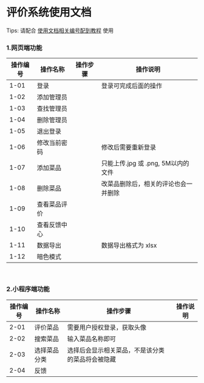 
# 评价系统使用文档
Tips: 请配合 <u>使用文档相关编号配到教程</u> 使用


### 1.网页端功能
|  操作编号 | 操作名称  | 操作步骤 | 操作说明 |
| ------------ | ------------ | ------------ | ------------  |
| 1-01  | 登录  |  | 登录可完成后面的操作 |
| 1-02  | 添加管理员  |  | |
| 1-03  | 查找管理员  |  | |
| 1-04  | 删除管理员  |  | |
| 1-05  | 退出登录  |  | |
| 1-06  | 修改当前密码  |  | 修改后需要重新登录 |
| 1-07  | 添加菜品  |  | 只能上传.jpg 或 .png, 5M以内的文件 |
| 1-08  | 删除菜品  || 改菜品删除后，相关的评论也会一并删除 |
| 1-09  | 查看菜品评价  |  |
| 1-10  | 查看反馈中心  |  |
| 1-11  | 数据导出  | |数据导出格式为 xlsx |
| 1-12  | 暗色模式  | | |

<br/>

### 2.小程序端功能
|  操作编号 | 操作名称  | 操作步骤 | 操作说明 |
| ------------ | ------------ | ------------ | ------------ |
| 2-01 | 评价菜品| 需要用户授权登录，获取头像 |
| 2-02 | 搜索菜品| 输入菜品名称即可 |
| 2-03 | 选择菜品分类| 选择后会显示相关菜品，不是该分类的菜品将会被隐藏 |
| 2-04 | 反馈|  |

<br/>
<!--stackedit_data:
eyJoaXN0b3J5IjpbMTU5OTU4NDI4NSwxMTM3MTg2NzY4LDEzOT
YyMDY2MTQsMTc4MjkzMDg5Ml19
-->